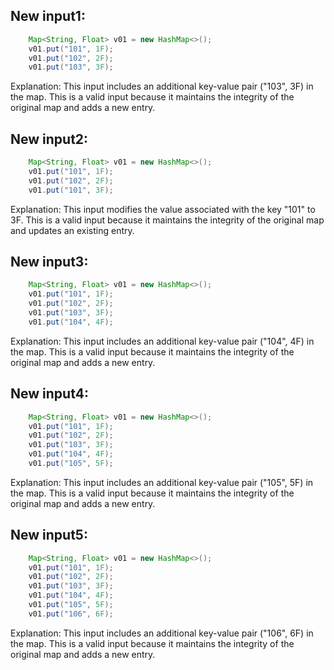 ## New input1:
```java
    Map<String, Float> v01 = new HashMap<>();
    v01.put("101", 1F);
    v01.put("102", 2F);
    v01.put("103", 3F);
```
Explanation: This input includes an additional key-value pair ("103", 3F) in the map. This is a valid input because it maintains the integrity of the original map and adds a new entry.

## New input2:
```java
    Map<String, Float> v01 = new HashMap<>();
    v01.put("101", 1F);
    v01.put("102", 2F);
    v01.put("101", 3F);
```
Explanation: This input modifies the value associated with the key "101" to 3F. This is a valid input because it maintains the integrity of the original map and updates an existing entry.

## New input3:
```java
    Map<String, Float> v01 = new HashMap<>();
    v01.put("101", 1F);
    v01.put("102", 2F);
    v01.put("103", 3F);
    v01.put("104", 4F);
```
Explanation: This input includes an additional key-value pair ("104", 4F) in the map. This is a valid input because it maintains the integrity of the original map and adds a new entry.

## New input4:
```java
    Map<String, Float> v01 = new HashMap<>();
    v01.put("101", 1F);
    v01.put("102", 2F);
    v01.put("103", 3F);
    v01.put("104", 4F);
    v01.put("105", 5F);
```
Explanation: This input includes an additional key-value pair ("105", 5F) in the map. This is a valid input because it maintains the integrity of the original map and adds a new entry.

## New input5:
```java
    Map<String, Float> v01 = new HashMap<>();
    v01.put("101", 1F);
    v01.put("102", 2F);
    v01.put("103", 3F);
    v01.put("104", 4F);
    v01.put("105", 5F);
    v01.put("106", 6F);
```
Explanation: This input includes an additional key-value pair ("106", 6F) in the map. This is a valid input because it maintains the integrity of the original map and adds a new entry.
